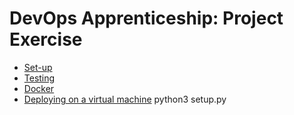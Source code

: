 # DevOps Apprenticeship: Project Exercise

* [Set-up](documentation/SetUp.md)
* [Testing](documentation/Testing.md)
* [Docker](documentation/Docker.md)
* [Deploying on a virtual machine](documentation/VM.md)
python3 setup.py